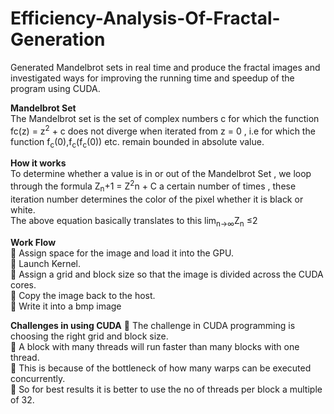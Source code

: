 # Efficiency-Analysis-Of-Fractal-Generation
Generated Mandelbrot sets in real time and produce the fractal images and investigated ways for improving the running time and speedup of the program using CUDA. 

**Mandelbrot Set**<br />
The Mandelbrot set is the set of complex numbers c for which the function fc(z) = z<sup>2</sup> + c does not diverge when iterated from z = 0 , i.e for which the function f<sub>c</sub>(0),f<sub>c</sub>(f<sub>c</sub>(0)) etc. remain bounded in absolute value.

**How it works**<br />
To determine whether a value is in or out of the Mandelbrot Set , we loop through the formula Z<sub>n</sub>+1 = Z<sup>2</sup>n + C a certain number of times , these iteration number determines the color of the pixel whether it is black or white.<br /> 
The above equation basically translates to this lim<sub>n->∞</sub>Z<sub>n</sub> ≤2

**Work Flow** <br />
 Assign space for the image and load it into the GPU.<br />  Launch Kernel.<br/>  Assign a grid and block size so that the image is divided across the CUDA cores.<br />  Copy the image back to the host.<br />  Write it into a bmp image<br />

**Challenges in using CUDA**
 The challenge in CUDA programming is choosing the right grid and block size.<br />  A block with many threads will run faster than many blocks with one thread.<br />  This is because of the bottleneck of how many warps can be executed concurrently.<br />  So for best results it is better to use the no of threads per block a multiple of 32.<br />

